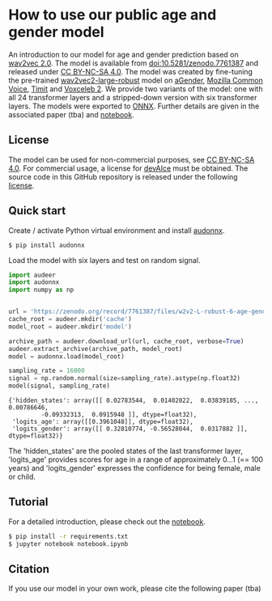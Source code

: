 # How to use our public age and gender model

An introduction to our model for 
age and gender prediction based on
[wav2vec 2.0](https://ai.facebook.com/blog/wav2vec-20-learning-the-structure-of-speech-from-raw-audio/).
The model is available from 
[doi:10.5281/zenodo.7761387](https://doi.org/10.5281/zenodo.7761387)
and released under
[CC BY-NC-SA 4.0](https://creativecommons.org/licenses/by-nc-sa/4.0/).
The model was created
by fine-tuning the pre-trained
[wav2vec2-large-robust](https://huggingface.co/facebook/wav2vec2-large-robust)
model on
[aGender](https://paperswithcode.com/dataset/agender), 
[Mozilla Common Voice](https://commonvoice.mozilla.org/), 
[Timit](https://catalog.ldc.upenn.edu/LDC93s1) and 
[Voxceleb 2](https://www.robots.ox.ac.uk/~vgg/data/voxceleb/vox2.html).
We provide two variants of the model: 
one with all 24 transformer layers and 
a stripped-down version with six transformer layers.
The models were exported to
[ONNX](https://onnx.ai/).
Further details are given in the associated 
paper (tba)
and [notebook](./notebook.ipynb).

## License

The model can be used for non-commercial purposes,
see [CC BY-NC-SA 4.0](https://creativecommons.org/licenses/by-nc-sa/4.0/).
For commercial usage,
a license for
[devAIce](https://www.audeering.com/products__trashed/devaice/)
must be obtained.
The source code in this GitHub repository 
is released under the following
[license](./LICENSE).

## Quick start

Create / activate Python virtual environment and install 
[audonnx](https://github.com/audeering/audonnx).

```
$ pip install audonnx
```

Load the model with six layers and test on random signal.

```python
import audeer
import audonnx
import numpy as np


url = 'https://zenodo.org/record/7761387/files/w2v2-L-robust-6-age-gender.25c844af-1.1.1.zip'
cache_root = audeer.mkdir('cache')
model_root = audeer.mkdir('model')

archive_path = audeer.download_url(url, cache_root, verbose=True)
audeer.extract_archive(archive_path, model_root)
model = audonnx.load(model_root)

sampling_rate = 16000
signal = np.random.normal(size=sampling_rate).astype(np.float32)
model(signal, sampling_rate)
```
```
{'hidden_states': array([[ 0.02783544,  0.01402022,  0.03839185, ...,  0.00786646,
         -0.09332313,  0.0915948 ]], dtype=float32),
 'logits_age': array([[0.3961048]], dtype=float32),
 'logits_gender': array([[ 0.32810774, -0.56528044,  0.0317882 ]], dtype=float32)}
```

The 'hidden_states' are the pooled states of the last transformer layer, 
'logits_age' provides scores for age in a range of approximately 0...1 (== 100 years) 
and 'logits_gender' expresses the confidence for being female, male or child.

## Tutorial

For a detailed introduction, please check out the [notebook](./notebook.ipynb).

```bash
$ pip install -r requirements.txt
$ jupyter notebook notebook.ipynb 
```

## Citation

If you use our model in your own work, please cite the following
paper (tba)
